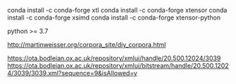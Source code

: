 conda install -c conda-forge xtl
conda install -c conda-forge xtensor
conda install -c conda-forge xsimd
conda install -c conda-forge xtensor-python


python >= 3.7

http://martinweisser.org/corpora_site/diy_corpora.html

https://ota.bodleian.ox.ac.uk/repository/xmlui/handle/20.500.12024/3039
https://ota.bodleian.ox.ac.uk/repository/xmlui/bitstream/handle/20.500.12024/3039/3039.xml?sequence=9&isAllowed=y

